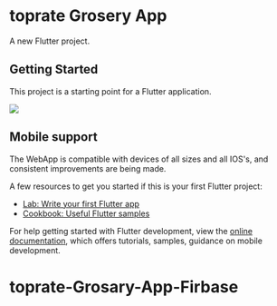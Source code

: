 # toprate Grosery App

A new Flutter project.

## Getting Started

This project is a starting point for a Flutter application.


![](https://github.com/SmMohib/toprate-grocery-App-Firebase/blob/main/screen_short/1.png)


## Mobile support
The WebApp is compatible with devices of all sizes and all IOS's, and consistent improvements are being made.


A few resources to get you started if this is your first Flutter project:

- [Lab: Write your first Flutter app](https://docs.flutter.dev/get-started/codelab)
- [Cookbook: Useful Flutter samples](https://docs.flutter.dev/cookbook)

For help getting started with Flutter development, view the
[online documentation](https://docs.flutter.dev/), which offers tutorials,
samples, guidance on mobile development.
# toprate-Grosary-App-Firbase
